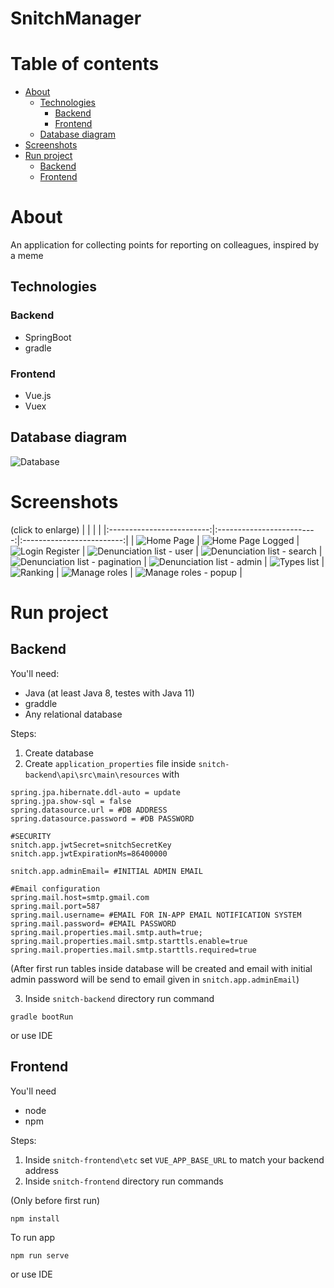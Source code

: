 # SnitchManager
# Table of contents
- [About](#about)
  - [Technologies](#technologies)
    - [Backend](#tech-backend)
    - [Frontend](#tech-frontend)
  - [Database diagram](#database-diagram)
- [Screenshots](#screenshots)
- [Run project](#run-project)
  - [Backend](#run-backend)
  - [Frontend](#run-frontend)

# About
An application for collecting points for reporting on colleagues, inspired by a meme
## Technologies
### Backend <a name="tech-frontend"></a>
- SpringBoot
- gradle

### Frontend <a name="tech-frontend"></a>
- Vue.js
- Vuex

## Database diagram

![Database](../media/screenshots/home_page.png?raw=true)

# Screenshots

(click to enlarge)
| | | |
|:-------------------------:|:-------------------------:|:-------------------------:|
| ![Home Page](../media/screenshots/home_page.png?raw=true) | ![Home Page Logged](../media/screenshots/home_logged.png?raw=true) | ![Login Register](../media/screenshots/login_register.png?raw=true) 
| ![Denunciation list - user](../media/screenshots/denunciation_list_user.png?raw=true) | ![Denunciation list - search](../media/screenshots/denunciation_list_search.png?raw=true) | ![Denunciation list - pagination](../media/screenshots/denunciation_list_pagination.png?raw=true) 
| ![Denunciation list - admin](../media/screenshots/denunciation_list_admin.png?raw=true) | ![Types list](../media/screenshots/types_list.png?raw=true) | ![Ranking](../media/screenshots/ranking.png?raw=true) 
| ![Manage roles](../media/screenshots/manage_roles.png?raw=true) | ![Manage roles - popup](../media/screenshots/manage_roles_popup.png?raw=true) |  


# Run project
## Backend  <a name="run-backend"></a>
You'll need:
- Java (at least Java 8, testes with Java 11)
- graddle
- Any relational database

Steps:
1. Create database
2. Create `application_properties` file inside `snitch-backend\api\src\main\resources` with

```
spring.jpa.hibernate.ddl-auto = update
spring.jpa.show-sql = false
spring.datasource.url = #DB ADDRESS
spring.datasource.password = #DB PASSWORD

#SECURITY
snitch.app.jwtSecret=snitchSecretKey
snitch.app.jwtExpirationMs=86400000

snitch.app.adminEmail= #INITIAL ADMIN EMAIL

#Email configuration
spring.mail.host=smtp.gmail.com
spring.mail.port=587
spring.mail.username= #EMAIL FOR IN-APP EMAIL NOTIFICATION SYSTEM
spring.mail.password= #EMAIL PASSWORD
spring.mail.properties.mail.smtp.auth=true;
spring.mail.properties.mail.smtp.starttls.enable=true
spring.mail.properties.mail.smtp.starttls.required=true
```

(After first run tables inside database will be created and email with initial admin password will be send to email given in `snitch.app.adminEmail`)

3. Inside `snitch-backend` directory run command
```
gradle bootRun
```
or use IDE

## Frontend <a name="run-frontend"></a>
You'll need
- node
- npm

Steps:
1. Inside `snitch-frontend\etc` set `VUE_APP_BASE_URL` to match your backend address
2. Inside `snitch-frontend` directory run commands

(Only before first run)
```
npm install
```
To run app
```
npm run serve
```

or use IDE